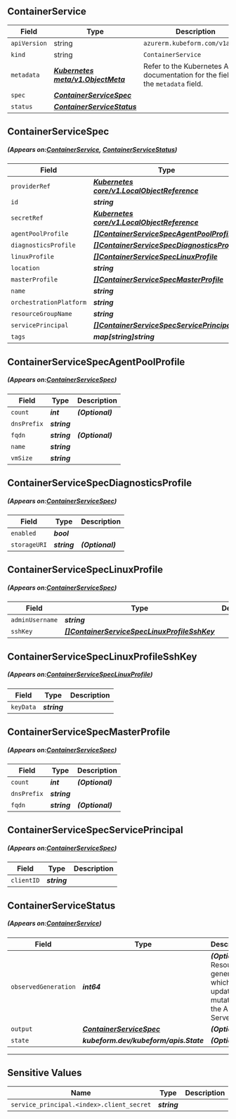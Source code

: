 ## ContainerService
| Field | Type | Description |
| ------ | ----- | ----------- |
| `apiVersion` | string | `azurerm.kubeform.com/v1alpha1` |
|    `kind` | string | `ContainerService` |
| `metadata` | ***[Kubernetes meta/v1.ObjectMeta](https://kubernetes.io/docs/reference/generated/kubernetes-api/v1.13/#objectmeta-v1-meta)***|Refer to the Kubernetes API documentation for the fields of the `metadata` field.|
| `spec` | ***[ContainerServiceSpec](#ContainerServiceSpec)***||
| `status` | ***[ContainerServiceStatus](#ContainerServiceStatus)***||
## ContainerServiceSpec
##### (Appears on:[ContainerService](#ContainerService), [ContainerServiceStatus](#ContainerServiceStatus))
| Field | Type | Description |
| ------ | ----- | ----------- |
| `providerRef` | ***[Kubernetes core/v1.LocalObjectReference](https://kubernetes.io/docs/reference/generated/kubernetes-api/v1.13/#localobjectreference-v1-core)***||
| `id` | ***string***||
| `secretRef` | ***[Kubernetes core/v1.LocalObjectReference](https://kubernetes.io/docs/reference/generated/kubernetes-api/v1.13/#localobjectreference-v1-core)***||
| `agentPoolProfile` | ***[[]ContainerServiceSpecAgentPoolProfile](#ContainerServiceSpecAgentPoolProfile)***||
| `diagnosticsProfile` | ***[[]ContainerServiceSpecDiagnosticsProfile](#ContainerServiceSpecDiagnosticsProfile)***||
| `linuxProfile` | ***[[]ContainerServiceSpecLinuxProfile](#ContainerServiceSpecLinuxProfile)***||
| `location` | ***string***||
| `masterProfile` | ***[[]ContainerServiceSpecMasterProfile](#ContainerServiceSpecMasterProfile)***||
| `name` | ***string***||
| `orchestrationPlatform` | ***string***||
| `resourceGroupName` | ***string***||
| `servicePrincipal` | ***[[]ContainerServiceSpecServicePrincipal](#ContainerServiceSpecServicePrincipal)***| ***(Optional)*** |
| `tags` | ***map[string]string***| ***(Optional)*** |
## ContainerServiceSpecAgentPoolProfile
##### (Appears on:[ContainerServiceSpec](#ContainerServiceSpec))
| Field | Type | Description |
| ------ | ----- | ----------- |
| `count` | ***int***| ***(Optional)*** |
| `dnsPrefix` | ***string***||
| `fqdn` | ***string***| ***(Optional)*** |
| `name` | ***string***||
| `vmSize` | ***string***||
## ContainerServiceSpecDiagnosticsProfile
##### (Appears on:[ContainerServiceSpec](#ContainerServiceSpec))
| Field | Type | Description |
| ------ | ----- | ----------- |
| `enabled` | ***bool***||
| `storageURI` | ***string***| ***(Optional)*** |
## ContainerServiceSpecLinuxProfile
##### (Appears on:[ContainerServiceSpec](#ContainerServiceSpec))
| Field | Type | Description |
| ------ | ----- | ----------- |
| `adminUsername` | ***string***||
| `sshKey` | ***[[]ContainerServiceSpecLinuxProfileSshKey](#ContainerServiceSpecLinuxProfileSshKey)***||
## ContainerServiceSpecLinuxProfileSshKey
##### (Appears on:[ContainerServiceSpecLinuxProfile](#ContainerServiceSpecLinuxProfile))
| Field | Type | Description |
| ------ | ----- | ----------- |
| `keyData` | ***string***||
## ContainerServiceSpecMasterProfile
##### (Appears on:[ContainerServiceSpec](#ContainerServiceSpec))
| Field | Type | Description |
| ------ | ----- | ----------- |
| `count` | ***int***| ***(Optional)*** |
| `dnsPrefix` | ***string***||
| `fqdn` | ***string***| ***(Optional)*** |
## ContainerServiceSpecServicePrincipal
##### (Appears on:[ContainerServiceSpec](#ContainerServiceSpec))
| Field | Type | Description |
| ------ | ----- | ----------- |
| `clientID` | ***string***||
## ContainerServiceStatus
##### (Appears on:[ContainerService](#ContainerService))
| Field | Type | Description |
| ------ | ----- | ----------- |
| `observedGeneration` | ***int64***| ***(Optional)*** Resource generation, which is updated on mutation by the API Server.|
| `output` | ***[ContainerServiceSpec](#ContainerServiceSpec)***| ***(Optional)*** |
| `state` | ***kubeform.dev/kubeform/apis.State***| ***(Optional)*** |
---
## Sensitive Values
| Name | Type | Description |
|------|------|-------------|
| `service_principal.<index>.client_secret` | ***string*** ||
